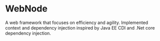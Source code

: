 WebNode
=========

A web framework that focuses on efficiency and agility. Implemented context and dependency injection inspired by Java EE CDI and .Net core dependency injection.

